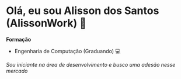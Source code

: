 # Olá, eu sou Alisson dos Santos (AlissonWork) 🌊

**Formação**
- Engenharia de Computação (Graduando) 💻

*Sou iniciante na área de desenvolvimento e busco uma adesão nesse mercado*
